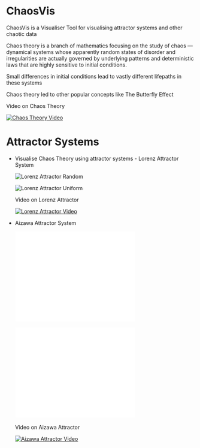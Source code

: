 # ChaosVis
 ChaosVis is a Visualiser Tool for visualising attractor systems and other chaotic data
 
 Chaos theory is a branch of mathematics focusing on the study of chaos — dynamical systems whose apparently random states of disorder and irregularities are actually governed by underlying patterns and deterministic laws that are highly sensitive to initial conditions.

 Small differences in initial conditions lead to vastly different lifepaths in these systems

 Chaos theory led to other popular concepts like The Butterfly Effect

 Video on Chaos Theory
   
 [![Chaos Theory Video](https://img.youtube.com/vi/fDek6cYijxI/0.jpg)](https://www.youtube.com/watch?v=fDek6cYijxI)

# Attractor Systems
   - Visualise Chaos Theory using attractor systems
    - Lorenz Attractor System

      ![Lorenz Attractor Random](https://github.com/KausikN/ChaosVis/blob/master/GeneratedVisualisations/LorenzAttractor_Random.gif)

      ![Lorenz Attractor Uniform](https://github.com/KausikN/ChaosVis/blob/master/GeneratedVisualisations/LorenzAttractor_Uniform.gif)

      Video on Lorenz Attractor
   
      [![Lorenz Attractor Video](https://img.youtube.com/vi/VjP90rwpBwU/0.jpg)](https://www.youtube.com/watch?v=VjP90rwpBwU)

   - Aizawa Attractor System

      ![Aizawa Attractor Random](https://github.com/KausikN/ChaosVis/blob/master/GeneratedVisualisations/AizawaAttractor_Random.gif)

      ![Aizawa Attractor Uniform](https://github.com/KausikN/ChaosVis/blob/master/GeneratedVisualisations/AizawaAttractor_Uniform.gif)
   
      Video on Aizawa Attractor
   
      [![Aizawa Attractor Video](https://img.youtube.com/vi/RBqbQUu-p00/0.jpg)](https://www.youtube.com/watch?v=RBqbQUu-p00)
